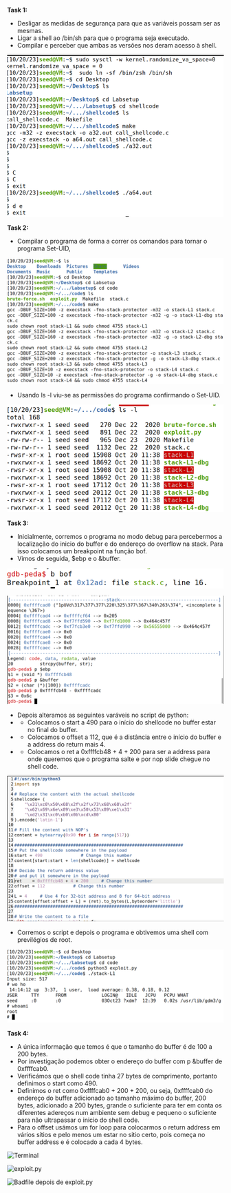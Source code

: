 **Task 1:**

- Desligar as medidas de segurança para que as variáveis possam ser as mesmas.
- Ligar a shell ao /bin/sh para que o programa seja executado.
- Compilar e perceber que ambas as versões nos deram acesso à shell.

![image 1](docs/images/Screenshot_from_2023-10-20_11-29-16.png)


**Task 2:**

- Compilar o programa de forma a correr os comandos para tornar o programa Set-UID,

![image 2](docs/images/Screenshot_from_2023-10-20_11-39-09.png)

- Usando ls -l viu-se as permissões do programa confirmando o Set-UID.

![image 3](docs/images/Screenshot_from_2023-10-20_11-39-33.png)


**Task 3:**

- Inicialmente, corremos o programa no modo debug para percebermos a localização do inicio do buffer e do endereço do overflow na stack. Para isso colocamos um breakpoint na função bof.
- Vimos de seguida, $ebp e o &buffer.

![image 4](docs/images/Screenshot_from_2023-10-20_12-03-45.png)

![image 5](docs/images/Screenshot_from_2023-10-20_14-02-37.png)

- Depois alteramos as seguintes varáveis no script de python:
- - Colocamos o start a 490 para o início do shellcode no buffer estar no final do buffer.
- - Colocamos o offset a 112, que é a distância entre o início do buffer e a address do return mais 4.
- - Colocamos o ret a 0xffffcb48 + 4 + 200 para ser a address para onde queremos que o programa salte e por nop slide chegue no shell code.

![image 6](docs/images/Screenshot_from_2023-10-20_14-32-30.png)

- Corremos o script e depois o programa e obtivemos uma shell com previlégios de root.


![image 7](docs/images/Screenshot_from_2023-10-20_14-15-00.png)


**Task 4:**

- A única informação que temos é que o tamanho do buffer é de 100 a 200 bytes.
- Por investigação podemos obter o endereço do buffer com p &buffer de 0xffffcab0.
- Verificámos que o shell code tinha 27 bytes de comprimento, portanto definimos o start como 490.
- Definimos o ret como 0xffffcab0 + 200 + 200, ou seja, 0xffffcab0 do endereço do buffer adicionado ao tamanho máximo do buffer, 200 bytes, adicionado a 200 bytes, grande o suficiente para ter em conta os diferentes adereços num ambiente sem debug e pequeno o suficiente para não ultrapassar o inicio do shell code.
- Para o offset usámos um for loop para colocarmos o return address em vários sítios e pelo menos um estar no sitio certo, pois começa no buffer address e é colocado a cada 4 bytes.

![Terminal](docs/images/Captura%20de%20ecrã%202023-10-20%20211311.png)

![exploit.py](docs/images/Captura%20de%20ecrã%202023-10-20%20215434.png)

![Badfile depois de exploit.py](docs/images/Captura%20de%20ecrã%202023-10-20%20215648.png)









